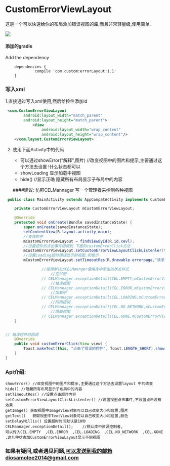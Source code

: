 # CustomErrorViewLayout

这是一个可以快速给你的布局添加错误视图的库,而且非常轻量级,使用简单.


![](http://upload-images.jianshu.io/upload_images/9352581-868540e78e76fc82.gif?imageMogr2/auto-orient/strip%7CimageView2/2/w/1240)

#### 添加的gradle
Add the dependency

		dependencies {
	       		 compile 'com.custom:errorLayout:1.1'
		}

### 写入xml

1.直接通过写入xml使用,然后给控件添加id

```xml
 <com.CustomErrorViewLayout
        android:layout_width="match_parent"
        android:layout_height="match_parent">
            <View
                android:layout_width="wrap_content"
                android:layout_height="wrap_content"/>
    </com.layout.CustomErrorViewLayout>
```

	


2. 使用下面Activity中的代码

	* 可以通过showError("解释",图片) //改变视图中的图片和提示,主要通过这个方法去设置   !什么状态都可以
	* showLoading 显示加载中视图
	* hide() //显示正确  隐藏所有布局显示子布局中的内容

	####建议: 仿照CELMannager 写一个管理者来控制各种视图
	

```java
 public class MainActivity extends AppCompatActivity implements CustomErrorViewLayout.CustomErrorViewLayoutClickListenler {

    private CustomErrorViewLayout mCustomErrorViewLayout;

    @Override
    protected void onCreate(Bundle savedInstanceState) {
        super.onCreate(savedInstanceState);
        setContentView(R.layout.activity_main);
        //查找控件
        mCustomErrorViewLayout = findViewById(R.id.cevl);
        //设置控件的点击事件回调到 下面的customErrorClick方法
        mCustomErrorViewLayout.setCustomErrorViewLayoutClickListenler(this);
        //设置Loading超时错误显示的视图,和提示
        mCustomErrorViewLayout.setTimeoutRes(R.drawable.errorpage,"请求错误,点击刷新");

                //使用默认的CELMannger使用库中原生的状态样式
					//空试图
                // CELMannager.exceptionDetail(CEL.EMPTY,mCustomErrorViewLayout);
					//错误视图
                // CELMannager.exceptionDetail(CEL.ERROR,mCustomErrorViewLayout);
					//加载中
                // CELMannager.exceptionDetail(CEL.LOADING,mCustomErrorViewLayout);
					//网络错误
                // CELMannager.exceptionDetail(CEL.NO_NETWORK,mCustomErrorViewLayout);
					//隐藏视图
                // CELMannager.exceptionDetail(CEL.GONE,mCustomErrorViewLayout);
    }


// 错误控件的回调
    @Override
    public void customErrorClick(View view) {
        Toast.makeText(this, "点击了错误的控件", Toast.LENGTH_SHORT).show();
    }
}


```


### Api介绍:

	showError() //改变视图中的图片和提示,主要通过这个方法去设置layout 中的改变
	hide() //隐藏所有布局显示子布局中的内容
	setTimeoutRes() //设置点击超时内容
	setCustomErrorViewLayoutClickListenler() //设置视图点击事件,不设置点击没有效果
	getImage() 获取视图中ImageView对象可以自己改变大小和位置,图片
	getText()	获取视图中TextView对象可以自己改变大小和位置,颜色
	setDelayMillis() 设置超时时间默认是10秒
	CELMannager.exceptionDetail();    //默认库中资源控制者,
	可以传入CEL.EMPTY  ,CEL.ERROR  ,CEL.LOADING  ,CEL.NO_NETWORK  ,CEL.GONE  ,这几种状态加CustomErrorViewLayout显示不同视图



### 如果有疑问,或者遇见问题,可以发送到我的邮箱diosamolee2014@gmail.com
